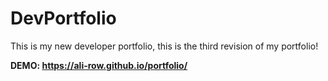 # DevPortfolio
This is my new developer portfolio, this is the third revision of my portfolio!
          
**DEMO: https://ali-row.github.io/portfolio/**
  
  
     
     
    
  
 
     
   
